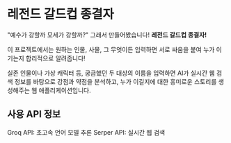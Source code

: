 # 레전드 갈드컵 종결자
"예수가 강할까 모세가 강할까?"
그래서 만들어봤습니다! **레전드 갈드컵 종결자!**

이 프로젝트에서는 원하는 인물, 사물, 그 무엇이든 입력하면 서로 싸움을 붙여 누가 이기는지 합리적으로 알려줍니다!

실존 인물이나 가상 캐릭터 등, 궁금했던 두 대상의 이름을 입력하면 AI가 실시간 웹 검색 정보를 바탕으로 강점과 약점을 분석하고, 누가 이길지에 대한 흥미로운 스토리를 생성해주는 웹 애플리케이션입니다.

## 사용 API 정보
Groq API: 초고속 언어 모델 추론
Serper API: 실시간 웹 검색
